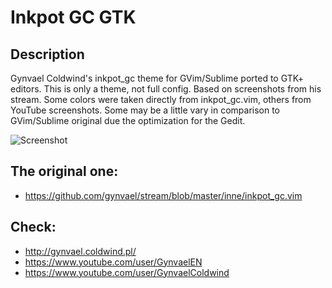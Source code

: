 # Inkpot GC GTK

## Description
Gynvael Coldwind's inkpot_gc theme for GVim/Sublime ported to GTK+ editors.
This is only a theme, not full config. Based on screenshots from his stream.
Some colors were taken directly from inkpot_gc.vim, others from YouTube
screenshots. Some may be a little vary in comparison to GVim/Sublime original
due the optimization for the Gedit.

![Screenshot](photo.png)

## The original one:
- https://github.com/gynvael/stream/blob/master/inne/inkpot_gc.vim

## Check:
- http://gynvael.coldwind.pl/
- https://www.youtube.com/user/GynvaelEN
- https://www.youtube.com/user/GynvaelColdwind
